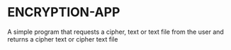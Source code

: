 # ENCRYPTION-APP
A simple program that requests a cipher, text or text file from the user and returns a cipher text or cipher text file
